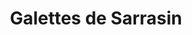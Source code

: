 ---
layout: recette
categories: [recettes]
hidden: true
lang: fr
title: Galettes de Sarrasin
type: sel
pour: pour 12 galettes
ingredients: 
  - nom: farine de sarrasin 
    qte: 500
    unite: gr
  - nom: oeufs
    qte: 1
  - nom: eau
    qte: 70
    unite: cL
  - nom: sel
    qte: 25
    unite: gr

preconditions:
  - Les oeufs doivent être à température ambiante

etapes:
  - label: Préparation
    details:
      - Verser la farine dans un grand saladier
      - Faire un trou au milieu
      - Mettre l'oeuf dans le trou
      - Ajouter l'eau au fur et à mesure en mélangeant au fouet
      - Couvrir et laisser reposer minimum 1h
---